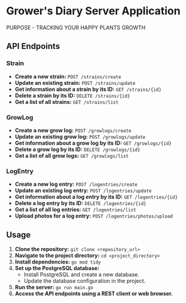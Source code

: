# Grower's Diary Server Application

PURPOSE - TRACKING YOUR HAPPY PLANTS GROWTH

## API Endpoints

### Strain
- **Create a new strain:** `POST /strains/create`
- **Update an existing strain:** `POST /strains/update`
- **Get information about a strain by its ID:** `GET /strains/{id}`
- **Delete a strain by its ID:** `DELETE /strains/{id}`
- **Get a list of all strains:** `GET /strains/list`

### GrowLog
- **Create a new grow log:** `POST /growlogs/create`
- **Update an existing grow log:** `POST /growlogs/update`
- **Get information about a grow log by its ID:** `GET /growlogs/{id}`
- **Delete a grow log by its ID:** `DELETE /growlogs/{id}`
- **Get a list of all grow logs:** `GET /growlogs/list`

### LogEntry
- **Create a new log entry:** `POST /logentries/create`
- **Update an existing log entry:** `POST /logentries/update`
- **Get information about a log entry by its ID:** `GET /logentries/{id}`
- **Delete a log entry by its ID:** `DELETE /logentries/{id}`
- **Get a list of all log entries:** `GET /logentries/list`
- **Upload photos for a log entry:** `POST /logentries/photos/upload`

## Usage

1. **Clone the repository:** `git clone <repository_url>`
2. **Navigate to the project directory:** `cd <project_directory>`
3. **Install dependencies:** `go mod tidy`
4. **Set up the PostgreSQL database:** 
   - Install PostgreSQL and create a new database.
   - Update the database configuration in the project.
5. **Run the server:** `go run main.go`
6. **Access the API endpoints using a REST client or web browser.**

